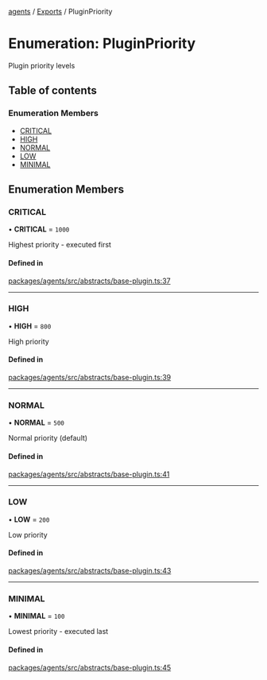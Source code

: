 <!-- 
 ⚠️  AUTO-GENERATED FILE - DO NOT EDIT MANUALLY
 This file is automatically generated by scripts/docs-generator.js
 To make changes, edit the source TypeScript files or update the generator script
-->

[agents](../../) / [Exports](../modules) / PluginPriority

# Enumeration: PluginPriority

Plugin priority levels

## Table of contents

### Enumeration Members

- [CRITICAL](PluginPriority#critical)
- [HIGH](PluginPriority#high)
- [NORMAL](PluginPriority#normal)
- [LOW](PluginPriority#low)
- [MINIMAL](PluginPriority#minimal)

## Enumeration Members

### CRITICAL

• **CRITICAL** = ``1000``

Highest priority - executed first

#### Defined in

[packages/agents/src/abstracts/base-plugin.ts:37](https://github.com/woojubb/robota/blob/a69b4da7c5c53be6f90be7c6508928a6d39cf60b/packages/agents/src/abstracts/base-plugin.ts#L37)

___

### HIGH

• **HIGH** = ``800``

High priority

#### Defined in

[packages/agents/src/abstracts/base-plugin.ts:39](https://github.com/woojubb/robota/blob/a69b4da7c5c53be6f90be7c6508928a6d39cf60b/packages/agents/src/abstracts/base-plugin.ts#L39)

___

### NORMAL

• **NORMAL** = ``500``

Normal priority (default)

#### Defined in

[packages/agents/src/abstracts/base-plugin.ts:41](https://github.com/woojubb/robota/blob/a69b4da7c5c53be6f90be7c6508928a6d39cf60b/packages/agents/src/abstracts/base-plugin.ts#L41)

___

### LOW

• **LOW** = ``200``

Low priority

#### Defined in

[packages/agents/src/abstracts/base-plugin.ts:43](https://github.com/woojubb/robota/blob/a69b4da7c5c53be6f90be7c6508928a6d39cf60b/packages/agents/src/abstracts/base-plugin.ts#L43)

___

### MINIMAL

• **MINIMAL** = ``100``

Lowest priority - executed last

#### Defined in

[packages/agents/src/abstracts/base-plugin.ts:45](https://github.com/woojubb/robota/blob/a69b4da7c5c53be6f90be7c6508928a6d39cf60b/packages/agents/src/abstracts/base-plugin.ts#L45)
